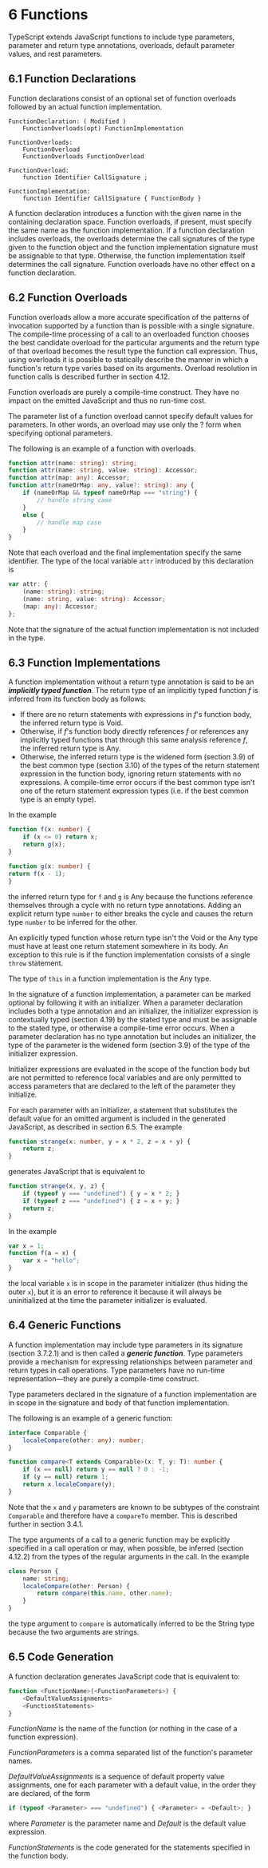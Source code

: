 # 6 Functions

TypeScript extends JavaScript functions to include type parameters, parameter and return type
annotations, overloads, default parameter values, and rest parameters.

## 6.1 Function Declarations

Function declarations consist of an optional set of function overloads followed by an actual function
implementation.

```text
FunctionDeclaration: ( Modified )
    FunctionOverloads(opt) FunctionImplementation

FunctionOverloads:
    FunctionOverload
    FunctionOverloads FunctionOverload

FunctionOverload:
    function Identifier CallSignature ;

FunctionImplementation:
    function Identifier CallSignature { FunctionBody }
```

A function declaration introduces a function with the given name in the containing declaration space.
Function overloads, if present, must specify the same name as the function implementation. If a function
declaration includes overloads, the overloads determine the call signatures of the type given to the
function object and the function implementation signature must be assignable to that type. Otherwise,
the function implementation itself determines the call signature. Function overloads have no other effect
on a function declaration.

## 6.2 Function Overloads

Function overloads allow a more accurate specification of the patterns of invocation supported by a
function than is possible with a single signature. The compile-time processing of a call to an overloaded
function chooses the best candidate overload for the particular arguments and the return type of that
overload becomes the result type the function call expression. Thus, using overloads it is possible to
statically describe the manner in which a function's return type varies based on its arguments. Overload
resolution in function calls is described further in section 4.12.

Function overloads are purely a compile-time construct. They have no impact on the emitted JavaScript
and thus no run-time cost.

The parameter list of a function overload cannot specify default values for parameters. In other words, an
overload may use only the ? form when specifying optional parameters.


The following is an example of a function with overloads.

```typescript
function attr(name: string): string;
function attr(name: string, value: string): Accessor;
function attr(map: any): Accessor;
function attr(nameOrMap: any, value?: string): any {
    if (nameOrMap && typeof nameOrMap === "string") {
        // handle string case
    }
    else {
        // handle map case
    }
}
```

Note that each overload and the final implementation specify the same identifier. The type of the local
variable `attr` introduced by this declaration is

```typescript
var attr: {
    (name: string): string;
    (name: string, value: string): Accessor;
    (map: any): Accessor;
};
```

Note that the signature of the actual function implementation is not included in the type.

## 6.3 Function Implementations

A function implementation without a return type annotation is said to be an ***implicitly typed function***.
The return type of an implicitly typed function *f* is inferred from its function body as follows:

* If there are no return statements with expressions in *f*'s function body, the inferred return type is
Void.
* Otherwise, if *f*'s function body directly references *f* or references any implicitly typed functions
that through this same analysis reference *f*, the inferred return type is Any.
* Otherwise, the inferred return type is the widened form (section 3.9) of the best common type
(section 3.10) of the types of the return statement expression in the function body, ignoring
return statements with no expressions. A compile-time error occurs if the best common type isn't
one of the return statement expression types (i.e. if the best common type is an empty type).

In the example

```typescript
function f(x: number) {
    if (x <= 0) return x;
    return g(x);
}

function g(x: number) {
return f(x - 1);
}
```

the inferred return type for `f` and `g` is Any because the functions reference themselves through a cycle
with no return type annotations. Adding an explicit return type `number` to either breaks the cycle and
causes the return type `number` to be inferred for the other.

An explicitly typed function whose return type isn't the Void or the Any type must have at least one return
statement somewhere in its body. An exception to this rule is if the function implementation consists of a
single `throw` statement.

The type of `this` in a function implementation is the Any type.

In the signature of a function implementation, a parameter can be marked optional by following it with an
initializer. When a parameter declaration includes both a type annotation and an initializer, the initializer
expression is contextually typed (section 4.19) by the stated type and must be assignable to the stated
type, or otherwise a compile-time error occurs. When a parameter declaration has no type annotation but
includes an initializer, the type of the parameter is the widened form (section 3.9) of the type of the
initializer expression.

Initializer expressions are evaluated in the scope of the function body but are not permitted to reference
local variables and are only permitted to access parameters that are declared to the left of the parameter
they initialize.

For each parameter with an initializer, a statement that substitutes the default value for an omitted
argument is included in the generated JavaScript, as described in section 6.5. The example

```typescript
function strange(x: number, y = x * 2, z = x + y) {
    return z;
}
```

generates JavaScript that is equivalent to

```typescript
function strange(x, y, z) {
    if (typeof y === "undefined") { y = x * 2; }
    if (typeof z === "undefined") { z = x + y; }
    return z;
}
```

In the example

```typescript
var x = 1;
function f(a = x) {
    var x = "hello";
}
```

the local variable `x` is in scope in the parameter initializer (thus hiding the outer `x`), but it is an error to
reference it because it will always be uninitialized at the time the parameter initializer is evaluated.

## 6.4 Generic Functions

A function implementation may include type parameters in its signature (section 3.7.2.1) and is then called
a ***generic function***. Type parameters provide a mechanism for expressing relationships between
parameter and return types in call operations. Type parameters have no run-time representation—they
are purely a compile-time construct.

Type parameters declared in the signature of a function implementation are in scope in the signature and
body of that function implementation.

The following is an example of a generic function:

```typescript
interface Comparable {
    localeCompare(other: any): number;
}

function compare<T extends Comparable>(x: T, y: T): number {
    if (x == null) return y == null ? 0 : -1;
    if (y == null) return 1;
    return x.localeCompare(y);
}
```

Note that the `x` and `y` parameters are known to be subtypes of the constraint `Comparable` and
therefore have a `compareTo` member. This is described further in section 3.4.1.

The type arguments of a call to a generic function may be explicitly specified in a call operation or may,
when possible, be inferred (section 4.12.2) from the types of the regular arguments in the call. In the
example

```typescript
class Person {
    name: string;
    localeCompare(other: Person) {
        return compare(this.name, other.name);
    }
}
```

the type argument to `compare` is automatically inferred to be the String type because the two arguments
are strings.

## 6.5 Code Generation

A function declaration generates JavaScript code that is equivalent to:

```javascript
function <FunctionName>(<FunctionParameters>) {
    <DefaultValueAssignments>
    <FunctionStatements>
}
```

*FunctionName* is the name of the function (or nothing in the case of a function expression).

*FunctionParameters* is a comma separated list of the function's parameter names.

*DefaultValueAssignments* is a sequence of default property value assignments, one for each parameter
with a default value, in the order they are declared, of the form

```javascript
if (typeof <Parameter> === "undefined") { <Parameter> = <Default>; }
```

where *Parameter* is the parameter name and *Default* is the default value expression.

*FunctionStatements* is the code generated for the statements specified in the function body.
